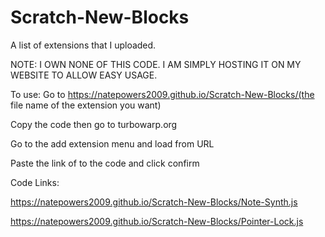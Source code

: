 # Scratch-New-Blocks
A list of extensions that I uploaded.



NOTE: I OWN NONE OF THIS CODE. I AM SIMPLY HOSTING IT ON MY WEBSITE TO ALLOW EASY USAGE.


To use: Go to https://natepowers2009.github.io/Scratch-New-Blocks/(the file name of the extension you want)

Copy the code then go to turbowarp.org

Go to the add extension menu and load from URL

Paste the link of to the code and click confirm



Code Links:

https://natepowers2009.github.io/Scratch-New-Blocks/Note-Synth.js

https://natepowers2009.github.io/Scratch-New-Blocks/Pointer-Lock.js
